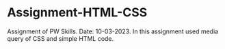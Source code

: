 # Assignment-HTML-CSS
Assignment of PW Skills. Date: 10-03-2023.  In this assignment used media query of CSS and simple HTML code.
